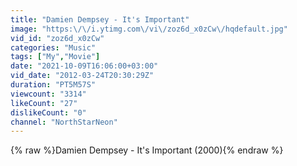 ```yaml
---
title: "Damien Dempsey - It's Important"
image: "https:\/\/i.ytimg.com\/vi\/zoz6d_x0zCw\/hqdefault.jpg"
vid_id: "zoz6d_x0zCw"
categories: "Music"
tags: ["My","Movie"]
date: "2021-10-09T16:06:00+03:00"
vid_date: "2012-03-24T20:30:29Z"
duration: "PT5M57S"
viewcount: "3314"
likeCount: "27"
dislikeCount: "0"
channel: "NorthStarNeon"
---
```

{% raw %}Damien Dempsey - It's Important (2000){% endraw %}

